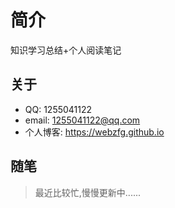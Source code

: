# 简介

知识学习总结+个人阅读笔记


## 关于

- QQ:  1255041122
- email:  1255041122@qq.com
- 个人博客: https://webzfg.github.io

## 随笔

> 最近比较忙,慢慢更新中......
